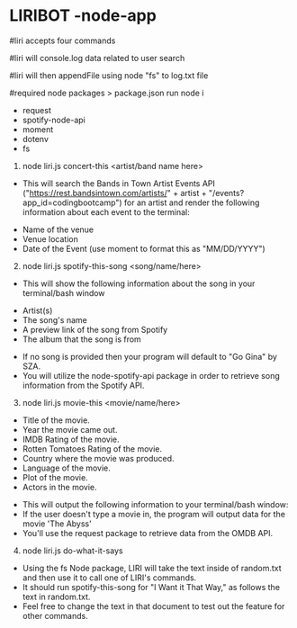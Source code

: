 # LIRIBOT -node-app

#liri accepts four commands

#liri will console.log data related to user search

#liri will then appendFile using node "fs" to log.txt file

#required node packages > package.json run node i

- request
- spotify-node-api
- moment
- dotenv
- fs

1. node liri.js concert-this <artist/band name here>
- This will search the Bands in Town Artist Events API ("https://rest.bandsintown.com/artists/" + artist + "/events?app_id=codingbootcamp") for an artist and render the following information about each event to the terminal:
* Name of the venue
* Venue location
* Date of the Event (use moment to format this as "MM/DD/YYYY")
2. node liri.js spotify-this-song <song/name/here>
- This will show the following information about the song in your terminal/bash window

* Artist(s)
* The song's name
* A preview link of the song from Spotify
* The album that the song is from

- If no song is provided then your program will default to "Go Gina" by SZA.
- You will utilize the node-spotify-api package in order to retrieve song information from the Spotify API.
3. node liri.js movie-this <movie/name/here>

* Title of the movie.
* Year the movie came out.
* IMDB Rating of the movie.
* Rotten Tomatoes Rating of the movie.
* Country where the movie was produced.
* Language of the movie.
* Plot of the movie.
* Actors in the movie.

- This will output the following information to your terminal/bash window:
- If the user doesn't type a movie in, the program will output data for the movie 'The Abyss'
- You'll use the request package to retrieve data from the OMDB API.
4. node liri.js do-what-it-says

- Using the fs Node package, LIRI will take the text inside of random.txt and then use it to call one of LIRI's commands.
- It should run spotify-this-song for "I Want it That Way," as follows the text in random.txt.
- Feel free to change the text in that document to test out the feature for other commands.
